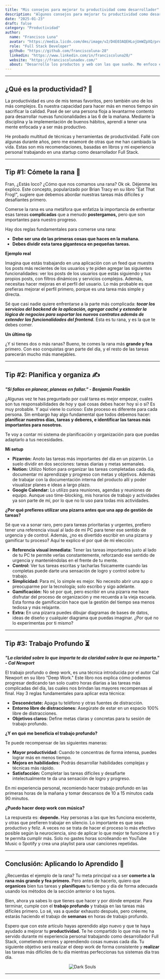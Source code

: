 ```yaml
---
title: "Mis consejos para mejorar tu productividad como desarrollador"
description: "Algunos consejos para mejorar tu productividad como desarrollador. Basados en libros y mi experiencia personal."
date: "2025-01-23"
draft: false
category: "Productividad"
author:
  name: "Francisco Luna"
  avatar: "https://media.licdn.com/dms/image/v2/D4E03AQEHLojUmWZpXQ/profile-displayphoto-shrink_200_200/B4EZQfiI.0HgAc-/0/1735695832013?e=1743033600&v=beta&t=fQamrrrFDnk-KCIt3MAbHzvJK0v8KuwuZL-7pMmAxUA"
  role: "Full Stack Developer"
  github: "https://github.com/franciscoluna-28"
  linkedin: "https://www.linkedin.com/in/franciscoluna28/"
  website: "https://franciscolunadev.com/"
  about: "Desarrollo los productos y web con las que sueño. Me enfoco en la simplicidad, el software escalable y la productividad. Amo leer o componer música en mi tiempo libre."
---
```


---

## ¿Qué es la productividad? 📘

La productividad es uno de mis temas favoritos, pero también uno de los más complejos. Es nuestra capacidad para hacer más en menos tiempo sin sacrificar la calidad. Pasé de ser una persona floja a levantarme contento para desarrollar nuevas funcionalidades a las 6 de la mañana. Mediante la disciplina y la implementación de buenos hábitos, aprendí a tener una mente enfocada y a ser más productivo.

He probado multitud de técnicas y herramientas de productividad. Fallé con algunas durante años, pero me enamoré de otras que me han cambiado la vida. Estas son mis recomendaciones, basadas en libros y mi experiencia personal trabajando en una startup como desarrollador Full Stack.

---

## Tip #1: Cómete la rana 🐸

Fran, ¿Estás loco? ¿Cómo que nos comamos una rana? Ok ok. Déjenme les explico. Este concepto, popularizado por Brian Tracy en su libro "Eat That Frog!", sugiere que debemos abordar nuestras tareas más difíciles y desafiantes primero.

Comerse la rana es una metáfora que enfatiza la importancia de enfrentar esas tareas **complicadas** que a menudo **postergamos,** pero que son importantes para nuestro progreso.

Hay dos reglas fundamentales para comerse una rana:

- **Debe ser una de las primeras cosas que haces en la mañana.**
- **Debes dividir esta tarea gigantesca en pequeñas tareas.**

**Ejemplo real**

Imagina que estás trabajando en una aplicación con un feed que muestra los posts más recientes de los usuarios y te piden agregar las siguientes funcionalidades: ver los posts de los usuarios que estás siguiendo y tus propios posts, con filtros dinámicos y servicios complejos. Además, necesitas hacer mejoras en el perfil del usuario. Lo más probable es que prefieras mejorar el perfil primero, porque es una tarea más simple y directa.

Sé que casi nadie quiere enfrentarse a la parte más complicada: **_tocar los servicios del backend de la aplicación, agregar caché y extender la lógica de negocios para soportar los nuevos contratos además de extender las funcionalidades del frontend._** Esta es tu rana, y es la que te debes comer.

**Un último tip**

¿Y si tienes dos o más ranas? Bueno, te comes la rana más **grande y fea** primero. Con eso conquistas gran parte del día, y el resto de las tareas parecerán mucho más manejables.

---

## Tip #2: Planifica y organiza ✍

_**"Si fallas en planear, planeas en fallar." - Benjamin Franklin**_

¿Algunas vez te has preguntado por cuál tarea es mejor empezar, cuales son tus responsabilidades de hoy y
qué cosas debes hacer hoy si o si? Es muy probable. Y aquí viene lo curioso: Este proceso es
diferente para cada persona. Sin embargo hay algo fundamental que todos debemos hacer: **planificar nuestros días, tareas y deberes, e identificar las tareas más importantes para nosotros.**

Te voy a contar mi sistema de planificación y organización para que puedas
adaptarlo a tus necesidades.

**Mi setup**

- **Pizarrón:** Anoto las tareas más importantes del día en un pizarrón. Lo suelo dividir en dos secciones: tareas diarias y metas semanales.
- **Notion:** Utilizo Notion para organizar las tareas completadas cada día, documentar mi aprendizaje y progreso con metas y objetivos. Además de trabajar
  con la documentación interna del producto allí y poder visualizar planes e ideas a largo plazo.
- **Google Calendar:** Lo utilizo para reuniones, agendas y reuniones de equipo. Aunque uso time-blocking, mis horarios de trabajo y actividades ya son parte de mí, por lo que no lo uso para todas mis actividades.

**¿Por qué prefieres utilizar una pizarra antes que una app de gestión de tareas?**

Sé que va a sonar raro, pero para tareas prioritarias y urgentes, prefiero tener una referencia visual al lado de mi PC para tener ese sentido de urgencia y de control. Además, ¿no es divertido escribir en una pizarra y gamificar tu proceso? Aquí te explico el por qué de mi elección:

- **Referencia visual inmediata:** Tener las tareas importantes justo al lado de tu PC te permite verlas constantemente, reforzando ese sentido de urgencia y manteniéndolas en el frente de tu mente.
- **Control:** Ver tus tareas escritas y tacharlas físicamente cuando las completas puede darte una sensación de logro y control sobre tu trabajo.
- **Simplicidad:** Para mí, lo simple es mejor. No necesito abrir una app o preocuparme por la tecnología; solo escribo y sigo adelante.
- **Gamificación:** No sé por qué, pero escribir en una pizarra me hace disfrutar del proceso de organización y me recuerda a la vieja escuela. Esta forma de gamificación hace que la gestión del tiempo sea menos tediosa y más relajante.
- **Extra:** En una pizarra puedes dibujar diagramas de bases de datos, ideas de diseño y cualquier diagrama que puedas imaginar. ¿Por qué no lo experimentas por ti mismo?

---

## Tip #3: Trabajo Profundo ⏳

_**"La claridad sobre lo que importa te da claridad sobre lo que no importa." - Cal Newport**_

El trabajo profundo o deep work, es una técnica introducida por el autor Cal Newport en su libro "Deep Work." Este libro nos explica cómo podemos progresar dedicando tan solo cuatro horas diarias a las tareas más complicadas del día, las cuales nos brindan las mayores recompensas al final. Hay 3 reglas fundamentales para aplicar esta técnica:

- **Desconéctate:** Apaga tu teléfono y otras fuentes de distracción.
- **Entorno libre de distracciones:** Asegúrate de estar en un espacio 100% libre de distracciones.
- **Objetivos claros:** Define metas claras y concretas para tu sesión de trabajo profundo.

**¿Y en qué me beneficia el trabajo profundo?**

Te puede recompensar de las siguientes maneras:

- **Mayor productividad:** Cuando te concentras de forma intensa, puedes lograr más en menos tiempo.
- **Mejora en habilidades:** Podrás desarrollar habilidades complejas y técnicas más rápido.
- **Satisfacción:** Completar las tareas difíciles y desafiarte intelectualmente te da una sensación de logro y progreso.

En mi experiencia personal, recomiendo hacer trabajo profundo en las primeras horas de la mañana y tomar descansos de 10 a 15 minutos cada 90 minutos.

**¿Puedo hacer deep work con música?**

La respuesta es: **depende.** Hay personas a las que les funciona excelente, y otras que prefieren trabajar en silencio. Lo importante es que seas productivo y feliz. A veces no se trata de hacer el proceso lo más efectivo posible según la neurociencia, sino de aplicar lo que mejor te funcione a ti y te permita cumplir más. Solo no gastes horas scrolleando en YouTube Music o Spotify y crea una playlist para
usar canciones repetidas.

---

## Conclusión: Aplicando lo Aprendido 🚀

¿Recuerdas el ejemplo de la rana? Tu meta principal va a ser **comerte a la rana más grande y fea primero.** Pero antes de hacerlo, quiero que **organices** bien tus tareas y **planifiques** tu tiempo y día de forma adecuada usando los métodos de la sección anterior o los tuyos.

Bien, ahora ya sabes lo que tienes que hacer y por dónde empezar. Para terminar, cumple con el **trabajo profundo** y trabaja en las tareas más difíciles primero. Lo sé, vas a quedar exhausto después, pero créeme, estarás haciendo el trabajo de **semanas** en horas de trabajo profundo.

Espero que con este artículo hayas aprendido algo nuevo y que te haya ayudado a mejorar tu **productividad.** Te he compartido lo que más me ha servido durante mi experiencia personal trabajando como desarrollador Full Stack, cometiendo errores y aprendiendo cosas nuevas cada día. Tu siguiente objetivo será realizar el deep work de forma consistente y **realizar** las tareas más difíciles de tu día mientras perfeccionas tus sistemas día tras día.

<div align="center">
  <img src="https://media1.giphy.com/media/v1.Y2lkPTc5MGI3NjExdndwNGg1ZjlkOGdydmc5ZGw3cTV5ZHg0ZDRyb3B1NnR1c2JtNXJjbyZlcD12MV9pbnRlcm5hbF9naWZfYnlfaWQmY3Q9Zw/YleijU6Jfr0lzR708w/giphy.gif" alt="Dark Souls">
</div>

---
